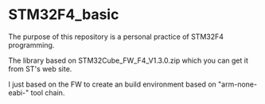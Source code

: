 STM32F4_basic
=============
The purpose of this repository is a personal practice of STM32F4 programming.

The library based on STM32Cube_FW_F4_V1.3.0.zip which you can get it from ST's web site.

I just based on the FW to create an build environment based on "arm-none-eabi-" tool chain.
